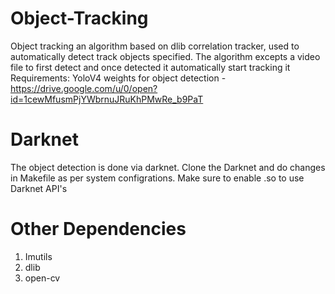 # Object-Tracking
Object tracking an algorithm based on dlib correlation tracker, used to automatically detect track objects specified. The algorithm excepts a video file to first detect and once detected it automatically start tracking it   
Requirements:   YoloV4 weights for object detection - https://drive.google.com/u/0/open?id=1cewMfusmPjYWbrnuJRuKhPMwRe_b9PaT

# Darknet
The object detection is done via darknet. Clone the Darknet and do changes in Makefile as per system configrations. Make sure to enable .so to use Darknet API's 

# Other Dependencies 
1. Imutils 
2. dlib
3. open-cv
